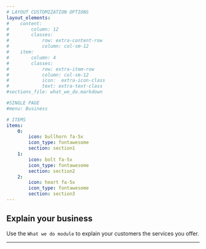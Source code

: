 ```yaml
---
# LAYOUT CUSTOMIZATION OPTIONS
layout_elements:
#    content:
#        column: 12
#        classes:
#            row: extra-content-row
#            column: col-sm-12
#    item:
#        column: 4
#        classes:
#            row: extra-item-row
#            column: col-sm-12
#            icon:  extra-icon-class
#            text: extra-text-class
#sections_file: what_we_do.markdown

#SINGLE PAGE
#menu: Business

# ITEMS
items:
    0:
        icon: bullhorn fa-5x
        icon_type: fontawesome
        section: section1
    1:
        icon: bolt fa-5x
        icon_type: fontawesome
        section: section2
    2:
        icon: heart fa-5x
        icon_type: fontawesome
        section: section3
---
```


## Explain your business
Use the `What we do module` to explain your customers the services you offer.

___
